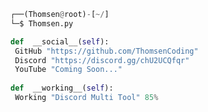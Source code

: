 <!-- <p align=center><img width=90% src="banner.gif"></img></p> -->
















```python
┌──(Thomsen@root)-[~/]
└─$ Thomsen.py

def  __social__(self):
 GitHub "https://github.com/ThomsenCoding"
 Discord "https://discord.gg/chU2UCQfqr"
 YouTube "Coming Soon..."
  
def  __working__(self):
 Working "Discord Multi Tool" 85%
```
